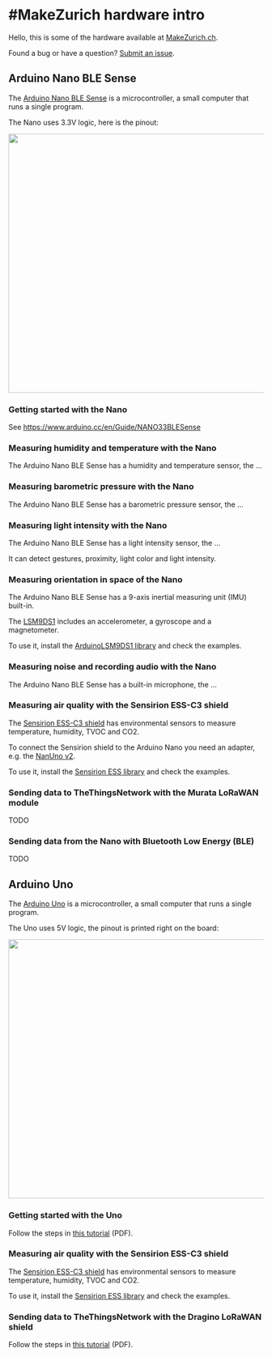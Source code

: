 # #MakeZurich hardware intro
Hello, this is some of the hardware available at [MakeZurich.ch](http://makezurich.ch/).

Found a bug or have a question? [Submit an issue](../../issues).

## Arduino Nano BLE Sense
The [Arduino Nano BLE Sense](https://store.arduino.cc/arduino-nano-33-ble-sense) is a microcontroller, a small computer that runs a single program.

The Nano uses 3.3V logic, here is the pinout:

<img src="https://live.staticflickr.com/65535/49558575858_893cb7d59e_b.jpg" width="512" style="border-color: coral; border-width: thin;" />

### Getting started with the Nano
See https://www.arduino.cc/en/Guide/NANO33BLESense

### Measuring humidity and temperature with the Nano
The Arduino Nano BLE Sense has a humidity and temperature sensor, the ...

### Measuring barometric pressure with the Nano
The Arduino Nano BLE Sense has a barometric pressure sensor, the ...

### Measuring light intensity with the Nano
The Arduino Nano BLE Sense has a light intensity sensor, the ...

It can detect gestures, proximity, light color and light intensity.

### Measuring orientation in space of the Nano
The Arduino Nano BLE Sense has a 9-axis inertial measuring unit (IMU) built-in.

The [LSM9DS1](https://www.st.com/resource/en/datasheet/lsm9ds1.pdf) includes an accelerometer, a gyroscope and a magnetometer.

To use it, install the [ArduinoLSM9DS1 library](https://www.arduino.cc/en/Reference/ArduinoLSM9DS1) and check the examples.

### Measuring noise and recording audio with the Nano
The Arduino Nano BLE Sense has a built-in microphone, the ...

### Measuring air quality with the Sensirion ESS-C3 shield
The [Sensirion ESS-C3 shield](https://developer.sensirion.com/platforms/environmental-sensor-shield/) has environmental sensors to measure temperature, humidity, TVOC and CO2.

To connect the Sensirion shield to the Arduino Nano you need an adapter, e.g. the [NanUno v2](https://www.thingiverse.com/thing:4171213).

To use it, install the [Sensirion ESS library](https://github.com/Sensirion/arduino-ess) and check the examples.

### Sending data to TheThingsNetwork with the Murata LoRaWAN module
TODO

### Sending data from the Nano with Bluetooth Low Energy (BLE)
TODO

## Arduino Uno
The [Arduino Uno](https://store.arduino.cc/arduino-uno-rev3) is a microcontroller, a small computer that runs a single program.

The Uno uses 5V logic, the pinout is printed right on the board:

<img src="https://store-cdn.arduino.cc/uni/catalog/product/cache/1/image/1040x660/604a3538c15e081937dbfbd20aa60aad/a/0/a000066_featured_3.jpg" width="512" />

### Getting started with the Uno
Follow the steps in [this tutorial](http://www.tamberg.org/chopen/2018/LoRaWANIoTWorkshop.pdf) (PDF).

### Measuring air quality with the Sensirion ESS-C3 shield
The [Sensirion ESS-C3 shield](https://developer.sensirion.com/platforms/environmental-sensor-shield/) has environmental sensors to measure temperature, humidity, TVOC and CO2.

To use it, install the [Sensirion ESS library](https://github.com/Sensirion/arduino-ess) and check the examples.

### Sending data to TheThingsNetwork with the Dragino LoRaWAN shield
Follow the steps in [this tutorial](http://www.tamberg.org/chopen/2018/LoRaWANIoTWorkshop.pdf) (PDF).
